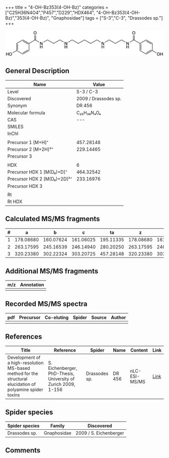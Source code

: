 +++
title = "4-OH-Bz353(4-OH-Bz)"
categories = ["C25H36N4O4","P457","D229","HDX464",
"4-OH-Bz353(4-OH-Bz)","353(4-OH-Bz)",
"Gnaphosidae"]
tags = ["S-3","C-3",
"Drassodes sp."]
+++

![](/img/4-OH-Bz353(4-OH-Bz).png)

## General Description

| Name                        | Value                |
|-----------------------------|----------------------|
| Level                       | S-3 / C-3                   |
| Discovered                  | 2009 / Drassodes sp. |
| Synonym                     | DR 456               |
| Molecular formula           | C₂₅H₃₆N₄O₄           |
| CAS                         | ---                  |
| SMILES |   |
| InChI  |   |
|                             |                      |
| Precursor 1 [M+H]⁺          | 457.28148            |
| Precursor 2 [M+2H]²⁺        | 229.14465            |
| Precursor 3                 |                      |
|                             |                      |
| HDX                         | 6                    |
| Precursor HDX 1 [M(D₆)+D]⁺   | 464.32542            |
| Precursor HDX 2 [M(D₆)+2D]²⁺ | 233.16976            |
| Precursor HDX 3             |                      |
|                             |                      |
| Rt                          |                      |
| Rt HDX                      |                      |

## Calculated MS/MS fragments

| # | a         | b         | c         | ta        | z         | y         | tz        |
|---|-----------|-----------|-----------|-----------|-----------|-----------|-----------|
| 1 | 178.08680 | 160.07624 | 161.06025 | 195.11335 | 178.08680 | 161.06026 | 195.11335 |
| 2 | 263.17595 | 245.16539 | 246.14940 | 280.20250 | 263.17595 | 246.14941 | 280.20250 |
| 3 | 320.23380 | 302.22324 | 303.20725 | 457.28148 | 320.23380 | 303.20726 | 337.26035 |

## Additional MS/MS fragments

| m/z       | Annotation |
|-----------|------------|
|           |            |

## Recorded MS/MS spectra

| pdf | Precursor | Co-eluting | Spider | Source | Author |
|-----|-----------|------------|--------|--------|--------|
|     |           |            |        |        |        |

## References

| Title                                                                                                      | Reference                                                     | Spider        | Name   | Content       | Link                                                               |
|------------------------------------------------------------------------------------------------------------|---------------------------------------------------------------|---------------|--------|---------------|--------------------------------------------------------------------|
| Development of a high-resolution MS-based method for the structural elucidation of polyamine spider toxins | S. Eichenberger, PhD-Thesis, University of Zurich 2009, 1-156 | Drassodes sp. | DR 456 | nLC-ESI-MS/MS | [Link](https://www.zora.uzh.ch/id/eprint/12787/1/Eichenberger.pdf) |

## Spider species

| Spider species | Family      | Discovered             |
|----------------|-------------|------------------------|
| Drassodes sp.  | Gnaphosidae | 2009 / S. Eichenberger |

## Comments